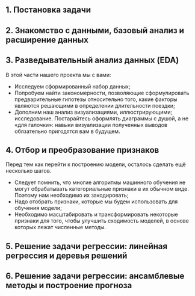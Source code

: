 
## 1. Постановка задачи
## 2. Знакомство с данными, базовый анализ и расширение данных
## 3. Разведывательный анализ данных (EDA)
В этой части нашего проекта мы с вами:
* Исследуем сформированный набор данных; 
* Попробуем найти закономерности, позволяющие сформулировать предварительные гипотезы относительно того, какие факторы являются решающими в определении длительности поездки;
* Дополним наш анализ визуализациями, иллюстрирующими; исследование. Постарайтесь оформлять диаграммы с душой, а не «для галочки»: навыки визуализации полученных выводов обязательно пригодятся вам в будущем.

## 4. Отбор и преобразование признаков
Перед тем как перейти к построению модели, осталось сделать ещё несколько шагов.
* Следует помнить, что многие алгоритмы машинного обучения не могут обрабатывать категориальные признаки в их обычном виде. Поэтому нам необходимо их закодировать;
* Надо отобрать признаки, которые мы будем использовать для обучения модели;
*  Необходимо масштабировать и трансформировать некоторые признаки для того, чтобы улучшить сходимость моделей, в основе которых лежат численные методы.

## 5. Решение задачи регрессии: линейная регрессия и деревья решений
## 6. Решение задачи регрессии: ансамблевые методы и построение прогноза
